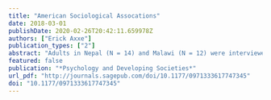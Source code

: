 ```yaml
---
title: "American Sociological Assocations"
date: 2018-03-01
publishDate: 2020-02-26T20:42:11.659978Z
authors: ["Erick Axxe"]
publication_types: ["2"]
abstract: "Adults in Nepal (N = 14) and Malawi (N = 12) were interviewed about their views regarding social competence of 5- to 17-year-old children in their societies. Both Nepali and Malawian adults discussed themes consistent with those expected in collectivistic societies with economic challenges (e.g., respect and obedience, family responsibilities, and social relationships). There were also unique themes emphasised in each country, which may correspond with country-specific religious beliefs or social problems (e.g., rules and self-control, and sexual restraint). Results provide novel information regarding adults’ perceptions of children’s social competence in Nepal and Malawi, and may help guide the development of measures of social competence."
featured: false
publication: "*Psychology and Developing Societies*"
url_pdf: "http://journals.sagepub.com/doi/10.1177/0971333617747345"
doi: "10.1177/0971333617747345"
---
```


